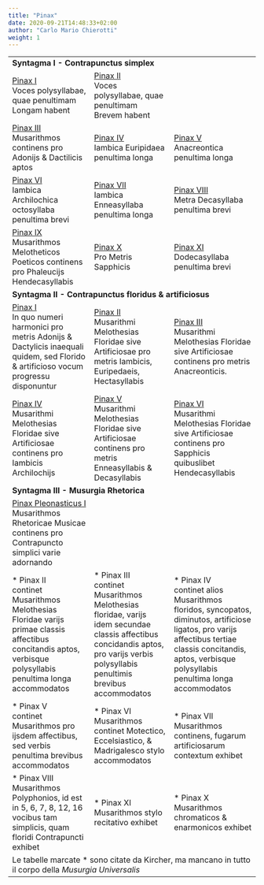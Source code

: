 ```yaml
---
title: "Pinax"
date: 2020-09-21T14:48:33+02:00
author: "Carlo Mario Chierotti"
weight: 1
---
```


<table class="table">
    <tr>
        <td colspan="3"><strong>Syntagma I - Contrapunctus simplex</td>
    </tr>
    <tr>
        <td><a href="/pinax/syntagma1/01/">Pinax I</a><br>Voces polysyllabae, quae penultimam Longam habent</td>
        <td><a href="/pinax/syntagma1/02/">Pinax II</a><br>Voces polysyllabae, quae penultimam Brevem habent</td>
        <td></td>
    </tr>
    <tr>
        <td><a href="/pinax/syntagma1/03/">Pinax III</a><br>Musarithmos continens pro Adonijs &amp; Dactilicis aptos</td>
        <td><a href="/pinax/syntagma1/04/">Pinax IV</a><br>Iambica Euripidaea penultima longa</td>
        <td><a href="/pinax/syntagma1/05/">Pinax V</a><br>Anacreontica penultima longa</td>
    </tr>
    <tr>
        <td><a href="/pinax/syntagma1/06/">Pinax VI</a><br>Iambica Archilochica octosyllaba penultima brevi</td>
        <td><a href="/pinax/syntagma1/07/">Pinax VII</a><br>Iambica Enneasyllaba penultima longa</td>
        <td><a href="/pinax/syntagma1/08/">Pinax VIII</a><br>Metra Decasyllaba penultima brevi</td>
    </tr>
    <tr>
        <td><a href="/pinax/syntagma1/09/">Pinax IX</a><br>Musarithmos Melotheticos Poeticos continens pro Phaleucijs Hendecasyllabis</td>
        <td><a href="/pinax/syntagma1/10/">Pinax X</a><br>Pro Metris Sapphicis</td>
        <td><a href="/pinax/syntagma1/11/">Pinax XI</a><br>Dodecasyllaba penultima brevi</td>
    </tr>
    <tr>
        <td colspan="3"><strong>Syntagma II - Contrapunctus floridus &amp; artificiosus</strong></td>
    </tr>
    <tr>
        <td><a href="/pinax/syntagma2/01/">Pinax I</a><br>In quo numeri harmonici pro metris Adonijs &amp; Dactylicis inaequali quidem, sed Florido &amp; artificioso vocum progressu disponuntur </td>
        <td><a href="/pinax/syntagma2/02/">Pinax II</a><br>Musarithmi Melothesias Floridae sive Artificiosae pro metris Iambicis, Euripedaeis, Hectasyllabis</td>
        <td><a href="/pinax/syntagma2/03/">Pinax III</a><br>Musarithmi Melothesias Floridae sive Artificiosae continens pro metris Anacreonticis.</td>
    </tr>
    <tr>
        <td><a href="/pinax/syntagma2/04/">Pinax IV</a><br>Musarithmi Melothesias Floridae sive Artificiosae continens pro Iambicis Archilochijs</td>
        <td><a href="/pinax/syntagma2/05/">Pinax V</a><br>Musarithmi Melothesias Floridae sive Artificiosae continens pro metris Enneasyllabis &amp; Decasyllabis</td>
        <td><a href="/pinax/syntagma2/06/">Pinax VI</a><br>Musarithmi Melothesias Floridae sive Artificiosae continens pro Sapphicis quibuslibet Hendecasyllabis</td>
    </tr>
    <tr>
        <td colspan="3"><strong>Syntagma III - Musurgia Rhetorica</strong></td>
    </tr>
    <tr>
        <td><a href="/pinax/syntagma3/01/">Pinax Pleonasticus I</a><br>Musarithmos Rhetoricae Musicae continens pro Contrapuncto simplici varie adornando </td>
        <td></td>
        <td></td>
    </tr>
    <tr>
        <td>* Pinax II<br>continet Musarithmos Melothesias Floridae varijs primae classis affectibus concitandis aptos, verbisque polysyllabis penultima longa accommodatos </td>
        <td>* Pinax III<br>continet Musarithmos Melothesias floridae, varijs idem secundae classis affectibus concidandis aptos, pro varijs verbis polysyllabis penultimis brevibus accommodatos </td>
        <td>* Pinax IV<br>continet alios Musarithmos floridos, syncopatos, diminutos, artificiose ligatos, pro varijs affectibus tertiae classis concitandis, aptos, verbisque polysyllabis penultima longa accommodatos </td>
    </tr>
    <tr>
        <td>* Pinax V<br>continet Musarithmos pro ijsdem affectibus, sed verbis penultima brevibus accommodatos </td>
        <td>* Pinax VI<br>Musarithmos continet Motectico, Eccelsiastico, &amp; Madrigalesco stylo accommodatos </td>
        <td>* Pinax VII<br>Musarithmos continens, fugarum artificiosarum contextum exhibet </td>
    </tr>
    <tr>
        <td>* Pinax VIII<br>Musarithmos Polyphonios, id est in 5, 6, 7, 8, 12, 16 vocibus tam simplicis, quam floridi Contrapuncti exhibet </td>
        <td>* Pinax XI<br>Musarithmos stylo recitativo exhibet </td>
        <td>* Pinax X<br>Musarithmos chromaticos &amp; enarmonicos exhibet </td>
    </tr>
    <tr>
        <td colspan="3">Le tabelle marcate * sono citate da Kircher, ma mancano in tutto il corpo della <em>Musurgia Universalis</em></td>
    </tr>
</table>
